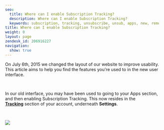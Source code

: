 ```yaml
---
seo:
  title: Where can I enable Subscription Tracking? 
  description: Where can I enable Subscription Tracking? 
  keywords: subscription, tracking, unsubscribe, unsub, apps, new, removed, where
title: Where can I enable Subscription Tracking? 
weight: 0
layout: page
zendesk_id: 206916227
navigation:
  show: true
---
```


On July 6th, 2015 we changed the layout of our website to improve usability. This article aims to help you find the features you're used to in the new user interface.&nbsp;

&nbsp;

In our old interface, you may have been used to going to your Apps section, and then enabling Subscription Tracking. This now resides in the **[Tracking](https://app.sendgrid.com/settings/tracking)**&nbsp;section of your account, underneath **Settings**.&nbsp;

&nbsp;

![]({{root_url}}/images/subtrack.gif)

